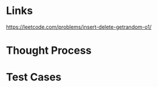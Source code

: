 # Links
https://leetcode.com/problems/insert-delete-getrandom-o1/

# Thought Process

# Test Cases

